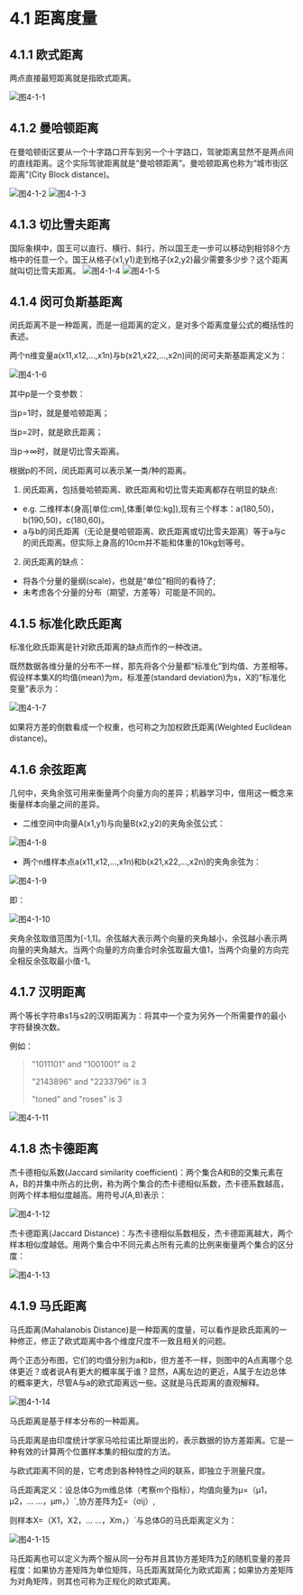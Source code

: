 # 4.1 距离度量
## 4.1.1 欧式距离
两点直接最短距离就是指欧式距离。

![图4-1-1](../imgs/4-1-1.png)

## 4.1.2 曼哈顿距离
在曼哈顿街区要从一个十字路口开车到另一个十字路口，驾驶距离显然不是两点间的直线距离。这个实际驾驶距离就是“曼哈顿距离”。曼哈顿距离也称为“城市街区距离”(City Block distance)。

![图4-1-2](../imgs/4-1-2.png)
![图4-1-3](../imgs/4-1-3.png)

## 4.1.3 切比雪夫距离
国际象棋中，国王可以直行、横行、斜行，所以国王走一步可以移动到相邻8个方格中的任意一个。国王从格子(x1,y1)走到格子(x2,y2)最少需要多少步？这个距离就叫切比雪夫距离。
![图4-1-4](../imgs/4-1-4.png)
![图4-1-5](../imgs/4-1-5.png)

## 4.1.4 闵可负斯基距离
闵氏距离不是一种距离，而是一组距离的定义，是对多个距离度量公式的概括性的表述。

两个n维变量a(x11,x12,…,x1n)与b(x21,x22,…,x2n)间的闵可夫斯基距离定义为：

![图4-1-6](../imgs/4-1-6.png)

其中p是一个变参数：

当p=1时，就是曼哈顿距离；

当p=2时，就是欧氏距离；

当p→∞时，就是切比雪夫距离。

根据p的不同，闵氏距离可以表示某一类/种的距离。

1. 闵氏距离，包括曼哈顿距离、欧氏距离和切比雪夫距离都存在明显的缺点:  
- e.g. 二维样本(身高[单位:cm],体重[单位:kg]),现有三个样本：a(180,50)，b(190,50)，c(180,60)。  
- a与b的闵氏距离（无论是曼哈顿距离、欧氏距离或切比雪夫距离）等于a与c的闵氏距离。但实际上身高的10cm并不能和体重的10kg划等号。

2. 闵氏距离的缺点：
- 将各个分量的量纲(scale)，也就是“单位”相同的看待了;
- 未考虑各个分量的分布（期望，方差等）可能是不同的。

## 4.1.5 标准化欧氏距离
标准化欧氏距离是针对欧氏距离的缺点而作的一种改进。

既然数据各维分量的分布不一样，那先将各个分量都“标准化”到均值、方差相等。假设样本集X的均值(mean)为m，标准差(standard deviation)为s，X的“标准化变量”表示为：

![图4-1-7](../imgs/4-1-7.png)

如果将方差的倒数看成一个权重，也可称之为加权欧氏距离(Weighted Euclidean distance)。

## 4.1.6 余弦距离
几何中，夹角余弦可用来衡量两个向量方向的差异；机器学习中，借用这一概念来衡量样本向量之间的差异。
- 二维空间中向量A(x1,y1)与向量B(x2,y2)的夹角余弦公式：

![图4-1-8](../imgs/4-1-8.png)

- 两个n维样本点a(x11,x12,…,x1n)和b(x21,x22,…,x2n)的夹角余弦为：

![图4-1-9](../imgs/4-1-9.png)

即：

![图4-1-10](../imgs/4-1-10.png)

夹角余弦取值范围为[-1,1]。余弦越大表示两个向量的夹角越小，余弦越小表示两向量的夹角越大。当两个向量的方向重合时余弦取最大值1，当两个向量的方向完全相反余弦取最小值-1。

## 4.1.7 汉明距离
两个等长字符串s1与s2的汉明距离为：将其中一个变为另外一个所需要作的最小字符替换次数。

例如：
> "1011101" and "1001001" is 2
> 
> "2143896" and "2233796" is 3
> 
> "toned" and "roses" is 3

![图4-1-11](../imgs/4-1-11.png)

## 4.1.8 杰卡德距离
杰卡德相似系数(Jaccard similarity coefficient)：两个集合A和B的交集元素在A，B的并集中所占的比例，称为两个集合的杰卡德相似系数，杰卡德系数越高，则两个样本相似度越高。用符号J(A,B)表示：

![图4-1-12](../imgs/4-1-12.png)


杰卡德距离(Jaccard Distance)：与杰卡德相似系数相反，杰卡德距离越大，两个样本相似度越低。用两个集合中不同元素占所有元素的比例来衡量两个集合的区分度：

![图4-1-13](../imgs/4-1-13.png)


## 4.1.9 马氏距离
马氏距离(Mahalanobis Distance)是一种距离的度量，可以看作是欧氏距离的一种修正，修正了欧式距离中各个维度尺度不一致且相关的问题。

两个正态分布图，它们的均值分别为a和b，但方差不一样，则图中的A点离哪个总体更近？或者说A有更大的概率属于谁？显然，A离左边的更近，A属于左边总体的概率更大，尽管A与a的欧式距离远一些。这就是马氏距离的直观解释。

![图4-1-14](../imgs/4-1-14.png)

马氏距离是基于样本分布的一种距离。

马氏距离是由印度统计学家马哈拉诺比斯提出的，表示数据的协方差距离。它是一种有效的计算两个位置样本集的相似度的方法。

与欧式距离不同的是，它考虑到各种特性之间的联系，即独立于测量尺度。

马氏距离定义：设总体G为m维总体（考察m个指标），均值向量为μ=（μ1，μ2，… ...，μm，）`,协方差阵为∑=（σij）,

则样本X=（X1，X2，… …，Xm，）`与总体G的马氏距离定义为：

![图4-1-15](../imgs/4-1-15.png)

马氏距离也可以定义为两个服从同一分布并且其协方差矩阵为∑的随机变量的差异程度：如果协方差矩阵为单位矩阵，马氏距离就简化为欧式距离；如果协方差矩阵为对角矩阵，则其也可称为正规化的欧式距离。
